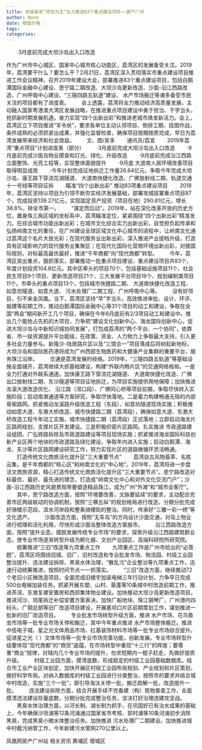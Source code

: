 ```yaml
---
title: 老城奋发“项目为王”全力推进83个重点建设项目——房产广州
author: None
date: 楼盘价格 : 
tags: 
categories: 
---
```

　　·3月底前完成大坦沙岛出入口改造
<!-- more -->
作为广州市中心城区、国家中心城市核心功能区，荔湾区的发展备受关注。2019年，荔湾要干什么？要怎么干？2月21日，荔湾区深入贯彻落实市重点建设项目推进工作会议精神，召开2019年建设大会，部署推进83个重点建设项目，包括白鹅潭国际金融中心建设、恩宁路二期改造、大坦沙岛更新改造、沙面-沿江西路改造、广州呼吸中心建设、“三隧四路五轨道”建设、
水产市场搬迁等诸多备受市民关注的项目都有了进度表。
　　会上透露，荔湾将全力推动经济高质量发展，主动融入国家粤港澳大湾区发展战略，在推进重点项目建设中勇于担当、干字当头，抢抓新时期发展机遇，奋力实现“四个出新出彩”和推进老城市焕发新活力。会上，荔湾区立下项目推进“军令状”，要求各单位主动认领项目、倒排工期、挂图作战，条件成熟的必须抓紧出成果，并强化监督检查，确保项目按期按质完成，早日为荔湾发展带来经济和社会效益。
　　文、图/吴多
　　通讯员/荔宣
　　2019年荔湾“重点项目”计划进度表（部分）
　　·3月底前完成大坦沙岛出入口改造
　　·9月底前完成沙面岛物业摸查和灯光、绿化、升级改造
　　·9月底前完成沿江西路立面整饰、光亮工程等，实现整体面貌提升
　　·9月底
大道南人居环境改善项目取得明显成效
　　·今年计划完成征地拆迁工作量26.64亿元，争取今年完成大坦沙岛、康王路下穿流花湖隧道、
大道南快捷化改造、广佛放射线二期、轨道交通十一号线等项目征拆
　　瞄准“四个出新出彩” 推动83项重点建设项目
　　2018年，荔湾区坚持以项目为引领不断夯实经济发展基础，部署攻城拔寨重点项目87个，完成投资139.27亿元，实现固定资产投资（项目在地）290.81亿元，增长38.8%，排全市第一。
　　“谋定而后动”。2019年，站在深化改革开放的历史方位，置身珠三角区域的坐标系中，荔湾瞄准定位，紧紧围绕“四个出新出彩”精准发力。在综合城市功能出新出彩；在城市文化综合实力出新出彩，自觉担负起传承和弘扬岭南文化的重任，在广州建设全球区域文化中心城市的进程中，让岭南文化通过荔湾这个名片大放光彩；在现代服务业出新出彩，深入推进产业提档升级，打造具有区域影响力的现代服务业集聚区；在现代化国际化营商环境出新出彩，对接国际规则，对标最高最优最好，推进“千年商都”向“现代商都”转型。
　　今年，荔湾区突出重点，狠抓落实，部署推动一批重点项目建设，重点建设项目共83个，年度计划投资104.8亿元。其中区牵头的项目70个，包括基础设施项目11个、社会民生项目9个项目、更新改造项目21个、三大发展平台项目18个、规划编制类项目11个。市牵头的重点项目13个，包括城市快捷路二期、
大道南快捷化改造工程、如意坊隧道、如意大道、
污水处理厂二期工程、广州呼吸中心等。
　　没有好项目，引不来金凤凰。当下，荔湾区坚持“早”字当头，高效推进审批、设计、环评、报建等前期工作，推动白鹅潭国际金融中心等31个项目的动工和建设，争取在全国“两会”期间新开工几个项目，确保在今年6月底前有2/3项目动工和建设中。推出几个能抢占先机的大项目，力争把“建设文化创新中心、海龙国际创新中心，促进大坦沙岛与中新知识城协同发展”，打包成荔湾的“两个平台、一个协同”，依靠省、市一级资源提升平台能级，在政策、资金、人力物力上争取最大支持，引入更多社会力量参与。新隆沙-陆居路片区以及“三馆合一”项目落成后将树起新地标，大坦沙岛和国际医药港将成为广州西部生物医药和大健康产业集群的重要平台，服务珠江沿岸。
　　交通是荔湾发展的经络。2019年，“三隧四路五轨道”等基础设施全面铺开，荔湾继续大抓基础建设，构建“外联内畅片区”的交通网络格局。一是全力打通对外联系通道。加快康王路下穿流花湖隧道、
大道南快捷化改造、广佛出口放射线二期、东沙隧道等项目征地拆迁，为项目实施提供用地保障；加快推进龙溪大道改造优化、
沿江路（滘口段）、广佛同心桥等项目前期，争取尽快转入实施阶段；启动南漖通道等方案研究，争取尽快落地。二是着力构建畅通无阻的内部骨架路网。抓紧推动龙溪路升级改造工程（东段）、如意坊隧道现场实施；积极推动如意大道、东漖大桥改造、城市快捷路二期（荔湾段），确保如意大道、东漖大桥改造工程今年动工实施，城市快捷路二期（荔湾段）正式落地；立即启动海龙片区路网规划，支撑片区开发建设。三是积极织密片区路网。扎实推进
市政道路建设组团、广弘铁路拆除及市政道路建设等项目现场实施；抓紧推进海龙国际科技创新产业区两个地块的市政道路及绿化建设，争取年内进入实施；启动白鹅潭、海龙、东沙等片区路网建设研究工作，努力实现片区的道路微循环灵活畅通。
　　打造传统文化商旅活化提升区“三大重要节点”
　　荔湾自古风物荟萃、名胜云集，是千年商都的“核心区”和岭南文化的“中心地”。2019年，荔湾将进一步盘活文商旅资源，精心打造传统文化商旅活化提升区“三大重要节点”。恩宁路改造对标最优、最好、最先进的理念，打造成“岭南文化中心和对外文化交流门户”；沙面-沿江西路历史风貌景观带要塑造精品珠江，成为广州“外滩”和“城市会客厅”。
　　其中，恩宁路改造方面，按照“环境要改善，文脉要延续”的要求，主动配合完善市区两级联动的协调机制，按照“三横五纵”的规划格局进行改造，分期分批完成好骑楼示范段、滨水河岸段和整条骑楼街的整治。同时，传承好“三雕一彩一绣”等文化遗产。
　　沙面改造方面，按照“无车岛”的方向设计沙面交通，对岛上物业进行梳理和活化利用，尽快形成沙面岛整体改造方案报市。
　　沿江西路改造方面，按照“提升业态，摆脱发展传统专业市场”的要求，探索升级沿江西路建筑群业态，使专业市场逐渐转型升级为孵化器、文创产业园区、高端科研院所研究院。
　　统筹推进“三旧”改造等九项重点工作
　　九项重点工作是广州市给出的“必答题”，荔湾区将围绕旧城、旧厂、旧村改造和专业批发市场、物流园、村级工业园整治提升、违法建设拆除、黑臭水体治理，“散乱污”企业整治等九项重点工作，迅速行动统筹推进，按照时间节点一一抓落实。
　　“三旧”改造方面，继续推动72个老旧小区微改造项目，全面完成旧楼宇加装电梯三年行动计划，力争早日完成500台电梯加装任务。抓紧开展东塱、山村、葵蓬等10条城中村改造前期工作，推进茶滘、东漖复建安置房和西郊集体物业建设。加快推动大坦沙岛更新改造项目，推进河沙、坦尾拆迁补偿安置方案表决。加快广船地块、珠江钢琴厂、广州港内四码头、广钢总部等旧厂改造项目建设，开展塞坝口片区前期策划工作，谋划推进一批新的旧厂改造项目。
　　专业批发市场转型升级方面，推进
水产市场、花鸟鱼虫市场等一批专业市场关停和搬迁，其中今年重点推进
水产市场整体搬迁。推进中佰电子城、星之光文体用品市场、红基装饰材料市场等一批专业市场综合提升。促进星之光（
）文体市场等一批专业市场完善功能，创新发展。专业市场转型升级要体现“现代商都”的“商贸”底蕴，在市场转型中重现“十三行”的辉煌；要尊重“商业”规律，对辖内几个专业市场的提升，勿求短期内一棍子赶走，先做好提质升级。
　　村级工业园方面，摸清底数，形成稳定的村级工业园基础数据库。结合市工业产业区块划定，加快开展区村级工业园布局规划、产业规划和片区策划，做好科学布局。对纳入数据库的村级工业园进行分类整治，按照市的要求并结合城中村改造，实施“三个一批”，即引导淘汰关停一批，搬迁疏解一批，改造提升一批。
　　违法建设拆除方面，结合开展手续不完备建（构）筑物普查工作，全面摸清违法建设存量底数，分期分批完成整治任务，坚决打好治理违建攻坚战。
　　黑臭水体治理方面，以河长制、湖长制为抓手，在巩固好已有治水成果的基础上，今年确保沙坦涌等12条河涌通过国家省市考核、郭村涌等10条河涌初步消除黑臭，完成黑臭小微水体整治任务。加快推进
污水处理厂二期建设。加快推进城中村截污纳管工作，今年新建污水管网270公里以上。
                        
                        
                        
                        
                                        
                    
                    
                
                    
                    
                    
                
                    
                
凤凰网房产广州站
相关资讯
黄埔区
增城区
	                        
	                    
	                        
	                    
